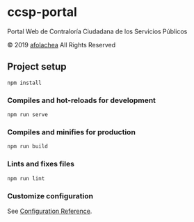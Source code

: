 # ccsp-portal
Portal Web de Contraloría Ciudadana de los Servicios Públicos

© 2019 [afolachea](https://github.com/afolachea) All Rights Reserved

## Project setup
```
npm install
```

### Compiles and hot-reloads for development
```
npm run serve
```

### Compiles and minifies for production
```
npm run build
```

### Lints and fixes files
```
npm run lint
```

### Customize configuration
See [Configuration Reference](https://cli.vuejs.org/config/).
